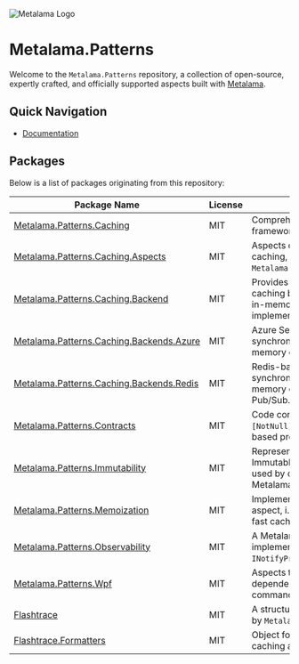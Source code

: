![Metalama Logo](https://raw.githubusercontent.com/postsharp/Metalama/master/images/metalama-by-postsharp.svg)

# Metalama.Patterns

Welcome to the `Metalama.Patterns` repository, a collection of open-source, expertly crafted, and officially supported aspects built with [Metalama](https://github.com/postsharp/Metalama).

## Quick Navigation

- [Documentation](https://doc.postsharp.net/metalama/patterns)

## Packages

Below is a list of packages originating from this repository:

| Package Name                                                                                          | License | Description                                                                                           |
|-------------------------------------------------------------------------------------------------------|---------|-------------------------------------------------------------------------------------------------------|
| [Metalama.Patterns.Caching](https://www.nuget.org/packages/Metalama.Patterns.Caching)                 | MIT     | Comprehensive caching framework for Metalama.                                                         |
| [Metalama.Patterns.Caching.Aspects](https://www.nuget.org/packages/Metalama.Patterns.Caching.Aspects) | MIT     | Aspects designed for Metalama caching, building upon `Metalama.Patterns.Caching`.                     |
| [Metalama.Patterns.Caching.Backend](https://www.nuget.org/packages/Metalama.Patterns.Caching.Backend) | MIT     | Provides an abstraction over caching backends, including an in-memory caching implementation.         |
| [Metalama.Patterns.Caching.Backends.Azure](https://www.nuget.org/packages/Metalama.Patterns.Caching.Backends.Azure) | MIT | Azure Service Bus-based synchronization for local in-memory caches.                         |
| [Metalama.Patterns.Caching.Backends.Redis](https://www.nuget.org/packages/Metalama.Patterns.Caching.Backends.Redis) | MIT | Redis-based caching and synchronization of local in-memory caches using Redis Pub/Sub.      |
| [Metalama.Patterns.Contracts](https://www.nuget.org/packages/Metalama.Patterns.Contracts)             | MIT     | Code contract aspects like `[NotNull]`, `[Url]` for contract-based programming.                       |
| [Metalama.Patterns.Immutability](https://www.nuget.org/packages/Metalama.Patterns.Immutability)       | MIT     | Represents the concept of Immutable Type so that it can be used by other packages like Metalama.Patterns.Observability. |
| [Metalama.Patterns.Memoization](https://www.nuget.org/packages/Metalama.Patterns.Memoization)         | MIT     | Implements a memoization aspect, i.e. simple and super-fast caching.                                  |
| [Metalama.Patterns.Observability](https://www.nuget.org/packages/Metalama.Patterns.Observability)     | MIT     | A Metalama aspect implementing `INotifyPropertyChanged`.                                              |
| [Metalama.Patterns.Wpf](https://www.nuget.org/packages/Metalama.Patterns.Wpf)                         | MIT     | Aspects that implement WPF dependency properties and commands.                                        |
| [Flashtrace](https://www.nuget.org/packages/Flashtrace)                                               | MIT     | A structured tracing library used by `Metalama.Patterns.Caching`.                                     |
| [Flashtrace.Formatters](https://www.nuget.org/packages/Flashtrace.Formatters)                         | MIT     | Object formatters used in caching and logging.                                                        |
